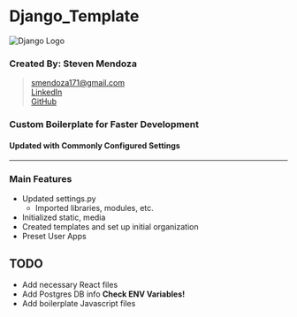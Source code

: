 # Django_Template

![Django Logo](https://static.djangoproject.com/img/logos/django-logo-negative.png)

### Created By: **Steven Mendoza**  
  > <smendoza171@gmail.com>  
  [LinkedIn](https://www.linkedin.com/in/mrmendoza171/)  
  [GitHub](https://github.com/mrmendoza171)  


### Custom Boilerplate for Faster Development
#### Updated with Commonly Configured Settings

---
### Main Features
- Updated settings.py
  - Imported libraries, modules, etc.
- Initialized static, media
- Created templates and set up initial organization
- Preset User Apps

## TODO
- Add necessary React files
- Add Postgres DB info **Check ENV Variables!**
- Add boilerplate Javascript files

